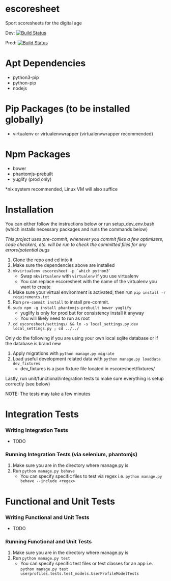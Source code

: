 # escoresheet
Sport scoresheets for the digital age

Dev: [![Build Status](https://travis-ci.com/hmgoalie35/escoresheet.svg?token=6sJZQMC4LpsRyFkHBeAL&branch=dev)](https://travis-ci.com/hmgoalie35/escoresheet)

Prod: [![Build Status](https://travis-ci.com/hmgoalie35/escoresheet.svg?token=6sJZQMC4LpsRyFkHBeAL&branch=master)](https://travis-ci.com/hmgoalie35/escoresheet)

# Apt Dependencies

* python3-pip
* python-pip
* nodejs

# Pip Packages (to be installed globally)
* virtualenv or virtualenvwrapper (virtualenvwrapper recommended)

# Npm Packages
* bower
* phantomjs-prebuilt
* yuglify (prod only)

*nix system recommended, Linux VM will also suffice

# Installation

You can either follow the instructions below or run setup_dev_env.bash (which installs necessary packages and runs the commands below)

*This project uses pre-commit, whenever you commit files a few optimizers, code checkers, etc. will be run to check the committed files for any errors/potential bugs*

1. Clone the repo and cd into it
2. Make sure the dependencies above are installed
3. ```mkvirtualenv escoresheet -p `which python3` ```
    * Swap `mkvirtualenv` with `virtualenv` if you use virtualenv
    * You can replace escoresheet with the name of the virtualenv you want to create
4. Make sure your virtual environment is activated, then run `pip install -r requirements.txt`
5. Run `pre-commit install` to install pre-commit.
6. `sudo npm -g install phantomjs-prebuilt bower yuglify`
    * yuglify is only for prod but for consistency install it anyway
    * You will likely need to run as root
7. `cd escoresheet/settings/ && ln -s local_settings.py.dev local_settings.py ; cd ../../`

Only do the following if you are using your own local sqlite database or if the database is brand new

1. Apply migrations with `python manage.py migrate`
2. Load useful development related data with `python manage.py loaddata dev_fixtures`
    * dev_fixtures is a json fixture file located in escoresheet/fixtures/


Lastly, run unit/functional/integration tests to make sure everything is setup correctly (see below)

NOTE: The tests may take a few minutes

# Integration Tests

### Writing Integration Tests
  * TODO

### Running Integration Tests (via selenium, phantomjs)
1. Make sure you are in the directory where manage.py is
2. Run `python manage.py behave`
    * You can specify specific files to test via regex i.e. `python manage.py behave --include <regex>`

# Functional and Unit Tests

### Writing Functional and Unit Tests
  * TODO

### Running Functional and Unit Tests
1. Make sure you are in the directory where manage.py is
2. Run `python manage.py test`
    * You can specify specific test files or test classes for an app i.e. `python manage.py test userprofiles.tests.test_models.UserProfileModelTests`
